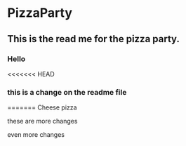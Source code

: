 # PizzaParty

## This is the read me for the pizza party.
### Hello

<<<<<<< HEAD
### this is a change on the readme file
=======
Cheese pizza


these are more changes

even more changes
